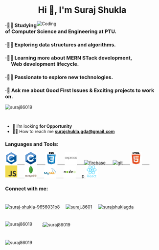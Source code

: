 <h1 align="center">Hi 👋, I'm Suraj Shukla</h1>
<img align="right" alt="Coding" width="400" src="https://media.giphy.com/media/RbDKaczqWovIugyJmW/giphy.gif">

<h3 align="left" alt="Coding" width="400">·👨‍🎓 Studying of Computer Science and Engineering at PTU.</h3>
<h3 align="left" alt="Coding" width="400">·👨‍💻 Exploring data structures and algorithms.</h3>
<h3 align="left" alt="Coding" width="400">·🧗‍♀️ Learning more about MERN STack development,</br>  &nbsp;&nbsp;&nbsp; &nbsp;Web development lifecycle.</h3>
<h3 align="left" alt="Coding" width="400">·👨‍🏫 Passionate to explore new technologies.</h3>
<h3 align="left" alt="Coding" width="400">·💬 Ask me about Good First Issues & Exciting projects to work on.</h3>






<p align="left"> <img src="https://komarev.com/ghpvc/?username=suraj86019&label=Profile%20views&color=0e75b6&style=flat" alt="suraj86019" /> </p>

<p align="left"> <a href="https://twitter.com/" target="blank"><img src="https://img.shields.io/twitter/follow/?logo=twitter&style=for-the-badge" alt="" /></a> </p>

- 🔭 I’m looking **for Opportunity**
- 🙇‍♂️ How to reach me **surajshukla.gda@gmail.com**


<h3 align="left">Languages and Tools:</h3>
<p align="left" > <a href="https://www.cprogramming.com/" target="_blank" rel="noreferrer"> <img src="https://raw.githubusercontent.com/devicons/devicon/master/icons/c/c-original.svg" alt="c" width="40" height="40"/> </a> <a href="https://www.w3schools.com/cpp/" target="_blank" rel="noreferrer"> &nbsp;&nbsp; &nbsp;  <img src="https://raw.githubusercontent.com/devicons/devicon/master/icons/cplusplus/cplusplus-original.svg" alt="cplusplus" width="40" height="40"/> </a> <a href="https://www.w3schools.com/css/" target="_blank" rel="noreferrer">  &nbsp;  &nbsp;  &nbsp;  <img src="https://raw.githubusercontent.com/devicons/devicon/master/icons/css3/css3-original-wordmark.svg" alt="css3" width="40" height="40"/> </a> <a href="https://expressjs.com" target="_blank" rel="noreferrer"> &nbsp;&nbsp; &nbsp; <img src="https://raw.githubusercontent.com/devicons/devicon/master/icons/express/express-original-wordmark.svg" alt="express" width="40" height="40"/> </a> <a href="https://firebase.google.com/" target="_blank" rel="noreferrer"> &nbsp;&nbsp; &nbsp;  <img src="https://www.vectorlogo.zone/logos/firebase/firebase-icon.svg" alt="firebase" width="40" height="40"/> </a> <a href="https://git-scm.com/" target="_blank" rel="noreferrer">&nbsp;&nbsp; &nbsp;  <img src="https://www.vectorlogo.zone/logos/git-scm/git-scm-icon.svg" alt="git" width="40" height="40"/> </a> <a href="https://www.w3.org/html/" target="_blank" rel="noreferrer">&nbsp;&nbsp; &nbsp; <img src="https://raw.githubusercontent.com/devicons/devicon/master/icons/html5/html5-original-wordmark.svg" alt="html5" width="40" height="40"/> </a> <a href="https://developer.mozilla.org/en-US/docs/Web/JavaScript" target="_blank" rel="noreferrer"> &nbsp  &nbsp  &nbsp  <img src="https://raw.githubusercontent.com/devicons/devicon/master/icons/javascript/javascript-original.svg" alt="javascript" width="40" height="40"/> </a> <a href="https://www.mongodb.com/" target="_blank" rel="noreferrer"> &nbsp;&nbsp; &nbsp;  <img src="https://raw.githubusercontent.com/devicons/devicon/master/icons/mongodb/mongodb-original-wordmark.svg" alt="mongodb" width="40" height="40"/> </a> <a href="https://www.mysql.com/" target="_blank" rel="noreferrer"> &nbsp;&nbsp; &nbsp; <img src="https://raw.githubusercontent.com/devicons/devicon/master/icons/mysql/mysql-original-wordmark.svg" alt="mysql" width="40" height="40"/> </a> <a href="https://nodejs.org" target="_blank" rel="noreferrer"> &nbsp;&nbsp; &nbsp; <img src="https://raw.githubusercontent.com/devicons/devicon/master/icons/nodejs/nodejs-original-wordmark.svg" alt="nodejs" width="40" height="40"/> </a> <a href="https://reactjs.org/" target="_blank" rel="noreferrer">&nbsp;&nbsp; &nbsp;p  <img src="https://raw.githubusercontent.com/devicons/devicon/master/icons/react/react-original-wordmark.svg" alt="react" width="40" height="40"/> </a> </p>




<h3 align="left">Connect with me:</h3>
<h1></h1>
<p align="left">

<a href="https://linkedin.com/in/suraj-shukla-9656031b8" target="blank"><img align="center" src="https://raw.githubusercontent.com/rahuldkjain/github-profile-readme-generator/master/src/images/icons/Social/linked-in-alt.svg" alt="suraj-shukla-9656031b8" height="30" width="40" /></a> &nbsp; &nbsp;
<a href="https://www.leetcode.com/suraj_8601" target="blank"><img align="center" src="https://raw.githubusercontent.com/rahuldkjain/github-profile-readme-generator/master/src/images/icons/Social/leet-code.svg" alt="suraj_8601" height="30" width="40" /></a>  &nbsp; &nbsp;
<a href="https://auth.geeksforgeeks.org/user/surajshuklagda" target="blank"><img align="center" src="https://raw.githubusercontent.com/rahuldkjain/github-profile-readme-generator/master/src/images/icons/Social/geeks-for-geeks.svg" alt="surajshuklagda" height="30" width="40" /></a>
</p>

<h1></h1>

<h1></h1>

<p><img align="left" src="https://github-readme-stats.vercel.app/api/top-langs?username=suraj86019&show_icons=true&locale=en&layout=compact" alt="suraj86019" /></p>

<p>&nbsp &nbsp &nbsp &nbsp ;<img align="center" src="https://github-readme-stats.vercel.app/api?username=suraj86019&show_icons=true&locale=en" alt="suraj86019" /></p>
<h1></h1>

<p><img align="center" src="https://github-readme-streak-stats.herokuapp.com/?user=suraj86019&" alt="suraj86019" /></p>


